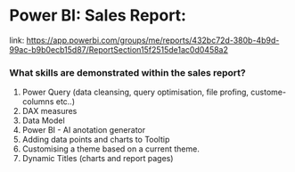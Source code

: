 # Power BI: Sales Report:
link: https://app.powerbi.com/groups/me/reports/432bc72d-380b-4b9d-99ac-b9b0ecb15d87/ReportSection15f2515de1ac0d0458a2

### What skills are demonstrated within the sales report? 
1. Power Query (data cleansing, query optimisation, file profing, custome-columns etc..)
2. DAX measures
3. Data Model
4. Power BI - AI anotation generator
5. Adding data points and charts to Tooltip
6. Customising a theme based on a current theme.
7. Dynamic Titles (charts and report pages) 
